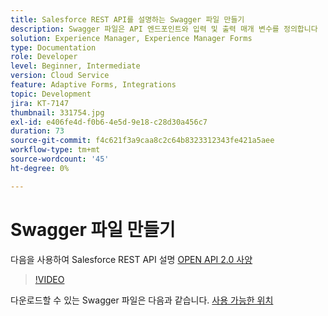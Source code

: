 ```yaml
---
title: Salesforce REST API를 설명하는 Swagger 파일 만들기
description: Swagger 파일은 API 엔드포인트와 입력 및 출력 매개 변수를 정의합니다
solution: Experience Manager, Experience Manager Forms
type: Documentation
role: Developer
level: Beginner, Intermediate
version: Cloud Service
feature: Adaptive Forms, Integrations
topic: Development
jira: KT-7147
thumbnail: 331754.jpg
exl-id: e406fe4d-f0b6-4e5d-9e18-c28d30a456c7
duration: 73
source-git-commit: f4c621f3a9caa8c2c64b8323312343fe421a5aee
workflow-type: tm+mt
source-wordcount: '45'
ht-degree: 0%

---
```


# Swagger 파일 만들기

다음을 사용하여 Salesforce REST API 설명 [OPEN API 2.0 사양](https://swagger.io/docs/specification/2-0/basic-structure/)

>[!VIDEO](https://video.tv.adobe.com/v/331754?quality=12&learn=on)

다운로드할 수 있는 Swagger 파일은 다음과 같습니다. [사용 가능한 위치](assets/sfdc-rest-swagger.zip)
